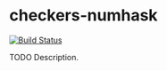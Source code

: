 # checkers-numhask

[![Build Status](https://travis-ci.org/tonyday567/checkers-numhask.png)](https://travis-ci.org/tonyday567/checkers-numhask)

TODO Description.
